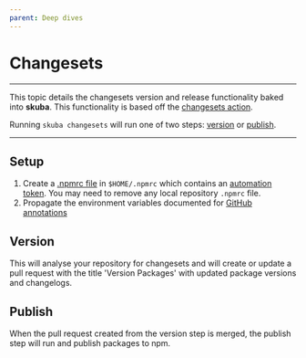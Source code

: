 ```yaml
---
parent: Deep dives
---
```


# Changesets

---

This topic details the changesets version and release functionality baked into **skuba**. This functionality is based off the [changesets action].

Running `skuba changesets` will run one of two steps: [version](#version) or [publish](#publish).

---

## Setup

1. Create a [.npmrc file] in `$HOME/.npmrc` which contains an [automation token]. You may need to remove any local repository `.npmrc` file.
2. Propagate the environment variables documented for [GitHub annotations](#github-annotations)

## Version

This will analyse your repository for changesets and will create or update a pull request with the title 'Version Packages' with updated package versions and changelogs.

## Publish

When the pull request created from the version step is merged, the publish step will run and publish packages to npm.

[.npmrc file]: https://docs.npmjs.com/cli/v8/configuring-npm/npmrc
[automation token]: https://docs.npmjs.com/creating-and-viewing-access-tokens
[changesets action]: https://github.com/changesets/action
[github annotations]: ../deep-dives/github.md#github-annotations
